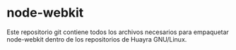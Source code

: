 # node-webkit

Este repositorio git contiene todos los archivos necesarios
para empaquetar node-webkit dentro de los repositorios
de Huayra GNU/Linux.



